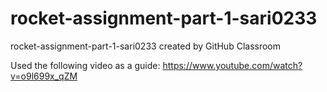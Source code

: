 # rocket-assignment-part-1-sari0233
rocket-assignment-part-1-sari0233 created by GitHub Classroom

Used the following video as a guide: https://www.youtube.com/watch?v=o9l699x_qZM
